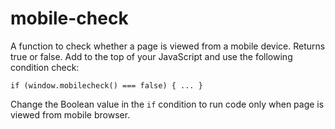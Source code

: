 # mobile-check 

A function to check whether a page is viewed from a mobile device. Returns true or false. Add to the top of your JavaScript and use the following condition check:   

`if (window.mobilecheck() === false) { ... }`  

Change the Boolean value in the `if` condition to run code only when page is viewed from mobile browser.